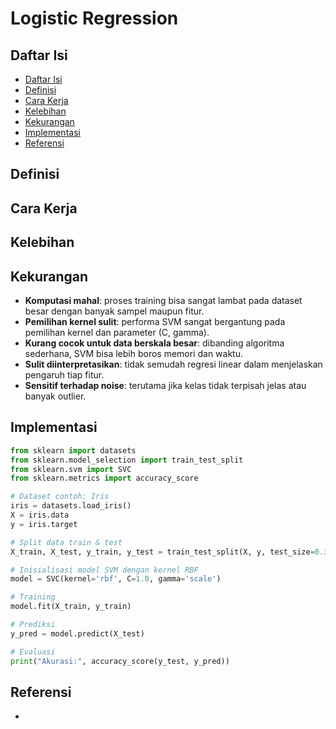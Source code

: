 # Logistic Regression

## Daftar Isi

- [Daftar Isi](#daftar-isi)
- [Definisi](#definisi)
- [Cara Kerja](#cara-kerja)
- [Kelebihan](#kelebihan)
- [Kekurangan](#kekurangan)
- [Implementasi](#implementasi)
- [Referensi](#referensi)

## Definisi
## Cara Kerja
## Kelebihan

## Kekurangan
* **Komputasi mahal**: proses training bisa sangat lambat pada dataset besar dengan banyak sampel maupun fitur.
* **Pemilihan kernel sulit**: performa SVM sangat bergantung pada pemilihan kernel dan parameter (C, gamma).
* **Kurang cocok untuk data berskala besar**: dibanding algoritma sederhana, SVM bisa lebih boros memori dan waktu.
* **Sulit diinterpretasikan**: tidak semudah regresi linear dalam menjelaskan pengaruh tiap fitur.
* **Sensitif terhadap noise**: terutama jika kelas tidak terpisah jelas atau banyak outlier.

## Implementasi

```python
from sklearn import datasets
from sklearn.model_selection import train_test_split
from sklearn.svm import SVC
from sklearn.metrics import accuracy_score

# Dataset contoh: Iris
iris = datasets.load_iris()
X = iris.data
y = iris.target

# Split data train & test
X_train, X_test, y_train, y_test = train_test_split(X, y, test_size=0.3, random_state=42)

# Inisialisasi model SVM dengan kernel RBF
model = SVC(kernel='rbf', C=1.0, gamma='scale')

# Training
model.fit(X_train, y_train)

# Prediksi
y_pred = model.predict(X_test)

# Evaluasi
print("Akurasi:", accuracy_score(y_test, y_pred))
```


## Referensi
- 
